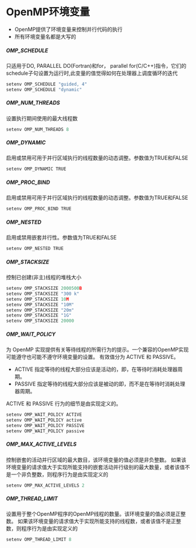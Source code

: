 # OpenMP环境变量
- OpenMP提供了环境变量来控制并行代码的执行
- 所有环境变量名都是大写的

##### OMP_SCHEDULE
只适用于DO, PARALLEL DO(Fortran)和for， parallel for(C/C++)指令，它们的schedule子句设置为运行时,此变量的值觉得如何在处理器上调度循环的迭代

```C++
setenv OMP_SCHEDULE "guided, 4"
setenv OMP_SCHEDULE "dynamic"
```

##### OMP_NUM_THREADS

设置执行期间使用的最大线程数

```C++
setenv OMP_NUM_THREADS 8
```

##### OMP_DYNAMIC

启用或禁用可用于并行区域执行的线程数量的动态调整。参数值为TRUE和FALSE

```C++
setenv OMP_DYNAMIC TRUE
```

##### OMP_PROC_BIND

启用或禁用可用于并行区域执行的线程数量的动态调整。参数值为TRUE和FALSE

```C++
setenv OMP_PROC_BIND TRUE
```

##### OMP_NESTED

启用或禁用嵌套并行性。参数值为TRUE和FALSE

```C++
setenv OMP_NESTED TRUE
```

##### OMP_STACKSIZE

控制已创建(非主)线程的堆栈大小

```C++
setenv OMP_STACKSIZE 2000500B
setenv OMP_STACKSIZE "300 k"
setenv OMP_STACKSIZE 10M
setenv OMP_STACKSIZE "10M"
setenv OMP_STACKSIZE "20m"
setenv OMP_STACKSIZE "1G"
setenv OMP_STACKSIZE 20000
```

##### OMP_WAIT_POLICY

为 OpenMP 实现提供有关等待线程的所需行为的提示。一个兼容的OpenMP实现可能遵守也可能不遵守环境变量的设置。
有效值分为 ACTIVE 和 PASSIVE。
- ACTIVE 指定等待的线程大部分应该是活动的，即，在等待时消耗处理器周期。
- PASSIVE 指定等待的线程大部分应该是被动的即，而不是在等待时消耗处理器周期。


ACTIVE 和 PASSIVE 行为的细节是由实现定义的。

```C++
setenv OMP_WAIT_POLICY ACTIVE
setenv OMP_WAIT_POLICY active
setenv OMP_WAIT_POLICY PASSIVE
setenv OMP_WAIT_POLICY passive
```

##### OMP_MAX_ACTIVE_LEVELS

控制嵌套的活动并行区域的最大数目，该环境变量的值必须是非负整数。
如果该环境变量的请求值大于实现所能支持的嵌套活动并行级别的最大数量，或者该值不是一个非负整数，则程序行为是由实现定义的

```C++
setenv OMP_MAX_ACTIVE_LEVELS 2
```

##### OMP_THREAD_LIMIT

设置用于整个OpenMP程序的OpenMP线程的数量。该环境变量的值必须是正整数。
如果该环境变量的请求值大于实现所能支持的线程数，或者该值不是正整数，则程序行为是由实现定义的

```C++
setenv OMP_THREAD_LIMIT 8
```